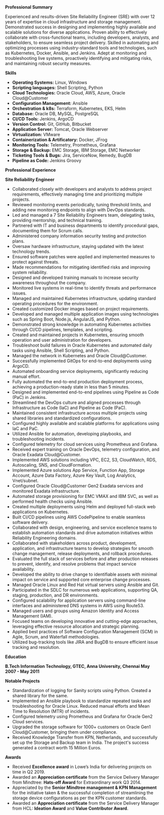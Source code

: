 **Professional Summary**

Experienced and results-driven Site Reliability Engineer (SRE) with over 12 years of expertise in cloud infrastructure and storage management. Demonstrated success in designing and implementing highly available and scalable solutions for diverse applications. Proven ability to effectively collaborate with cross-functional teams, including developers, analysts, and stakeholders, to ensure seamless project delivery. Skilled in automating and optimizing processes using industry-standard tools and technologies, such as Kubernetes, Docker, Ansible, and Jenkins. Adept at monitoring and troubleshooting live systems, proactively identifying and mitigating risks, and maintaining robust security measures.

**Skills**

- **Operating Systems:** Linux, Windows
- **Scripting languages:** Shell Scripting, Python
- **Cloud Technologies:** Oracle Cloud, AWS, Azure, Oracle Cloud@Customer
- **Configuration Management:** Ansible
- **Orchestration & k8s:** Terraform, Kubernetes, EKS, Helm
- **Database:** Oracle DB, MySQL, PostgreSQL
- **CI/CD Tools:** Jenkins, ArgoCD
- **Version Control:** Git, GitHub, Bitbucket
- **Application Server:** Tomcat, Oracle Webserver
- **Virtualization:** VMware
- **Containerization & Artificatory:** Docker, JFrog
- **Monitoring Tools:** Telemetry, Prometheus, Grafana
- **Storage & Backup:** EMC Storage, IBM Storage, EMC Networker
- **Ticketing Tools & Bugs:** Jira, ServiceNow, Remedy, BugDB
- **Pipeline as Code:** Jenkins Groovy


**Professional Experience**

**Site Reliability Engineer**

- Collaborated closely with developers and analysts to address project requirements, effectively managing time and prioritizing multiple projects.
- Reviewed monitoring events periodically, tuning threshold limits, and adding new monitoring endpoints to align with DevOps standards.
- Led and managed a 7 Site Reliability Engineers team, delegating tasks, providing mentorship, and technical training.
- Partnered with IT and business departments to identify procedural gaps, documenting them for Scrum calls.
- Administered company information security testing and protection plans.
- Oversaw hardware infrastructure, staying updated with the latest technology trends.
- Ensured software patches were applied and implemented measures to protect against threats.
- Made recommendations for mitigating identified risks and improving system reliability.
- Designed and developed training manuals to increase security awareness throughout the company.
- Monitored live systems in real-time to identify threats and performance issues.
- Managed and maintained Kubernetes infrastructure, updating standard operating procedures for the environment.
- Created customized Docker images based on project requirements.
- Developed and managed multiple application images using technologies such as Spring Boot, Node.js, AngularJS, and Python.
- Demonstrated strong knowledge in automating Kubernetes activities through CI/CD pipelines, templates, and scripting.
- Created and maintained projects in Kubernetes, ensuring smooth operation and user administration for developers.
- Troubleshoot build failures in Oracle Kubernetes and automated daily tasks using Ansible, Shell Scripting, and Python.
- Managed the network in Kubernetes and Oracle Cloud@Customer.
- Successfully implemented GitOps for end-to-end deployments using ArgoCD.
- Automated onboarding service deployments, significantly reducing manual effort.
- Fully automated the end-to-end production deployment process, achieving a production-ready state in less than 5 minutes.
- Designed and implemented end-to-end pipelines using Pipeline as Code (PaC) in Jenkins.
- Streamlined the DevOps culture and aligned processes through Infrastructure as Code (IaC) and Pipeline as Code (PaC).
- Maintained consistent infrastructure across multiple projects using shared libraries and standardized configurations.
- Configured highly available and scalable platforms for applications using IaC and PaC.
- Utilized Ansible for automation, developing playbooks, and troubleshooting incidents.
- Configured telemetry for cloud services using Prometheus and Grafana.
- Received expert training on Oracle DevOps, telemetry configuration, and Oracle Exadata Cloud@Customer.
- Implemented AWS solutions including VPC, EC2, S3, CloudWatch, RDS, Autoscaling, SNS, and CloudFormation.
- Implemented Azure solutions App Service, Function App, Storage Account, Azure Data Factory, Azure Key Vault, Log Analytics, Vnet/subnet.
- Configured Oracle Cloud@Customer Gen2 Exadata services and monitored Exadata infrastructure.
- Automated storage provisioning for EMC VMAX and IBM SVC, as well as performed health checks using Ansible.
- Created multiple deployments using Helm and deployed full-stack web applications on Kubernetes.
- Built CI/CD pipelines using AWS CodePipeline to enable seamless software delivery.
- Collaborated with design, engineering, and service excellence teams to establish automation standards and drive automation initiatives within Reliability Engineering domains.
- Collaborated with stakeholders across product, development, application, and infrastructure teams to develop strategies for smooth change management, release deployments, and rollback procedures.
- Evaluated the full stack of services before and after production releases to prevent, identify, and resolve problems that impact service availability.
- Developed the ability to drive change to identifiable assets with minimal impact on service and supported core enterprise change processes.
- Managed Oracle Linux and Red Hat virtual servers using Ansible and Git.
- Participated in the SDLC for numerous web applications, supporting QA, staging, production, and DR environments.
- Configured scalability for application servers using command-line interfaces and administered DNS systems in AWS using Route53.
- Managed users and groups using Amazon Identity and Access Management (IAM).
- Focused teams on developing innovative and cutting-edge approaches, leveraging effective resource allocation and strategic planning.
- Applied best practices of Software Configuration Management (SCM) in Agile, Scrum, and Waterfall methodologies.
- Utilized bug-tracking tools like JIRA and BugDB to ensure efficient issue tracking and resolution.

**Education**

**B.Tech Information Technology, GTEC, Anna University, Chennai May 2007 - May 2011**

**Notable Projects**

- Standardization of logging for Sanity scripts using Python. Created a shared library for the same.
- Implemented an Ansible playbook to standardize repeated tasks and troubleshooting for Oracle Linux. Reduced manual efforts and Mean Time to Resolution (MTR) of incidents.
- Configured telemetry using Prometheus and Grafana for Oracle Gen2 Cloud services.
- Upgraded the storage software for 1000+ customers on Oracle Gen1 Cloud@Customer, bringing them under compliance.
- Received Knowledge Transfer from KPN, Netherlands, and successfully set up the Storage and Backup team in India. The project's success generated a contract worth 15 Million Euros.


**Awards**

- Received **Excellence award** in Lowe’s India for delivering projects on time in Q2 2019.
- Awarded an **Appreciation certificate** from the Service Delivery Manager from Mindtree: **Hats-off Award** for Extraordinary work Q3 2014.
- Appreciated by the **Senior Mindtree management & KPN Management** for the initiative taken & the successful completion of streamlining the storage device configurations as per the KPN customer standards.
- Awarded an **Appreciation certificate** from the Service Delivery Manager from HCL: **Ideation Award** and **Value Contributor Award**.

